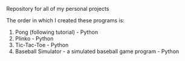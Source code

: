 Repository for all of my personal projects

The order in which I created these programs is:

1) Pong (following tutorial) - Python
2) Plinko - Python
3) Tic-Tac-Toe - Python
4) Baseball Simulator - a simulated baseball game program - Python



